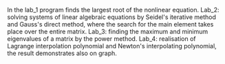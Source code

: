 In the lab_1 program finds the largest root of the nonlinear equation.
Lab_2: solving systems of linear algebraic equations by Seidel's iterative method and Gauss's direct method, 
where the search for the main element takes place over the entire matrix.
Lab_3: finding the maximum and minimum eigenvalues of a matrix by the power method.
Lab_4: realisation of Lagrange interpolation polynomial and Newton's interpolating polynomial, the result demonstrates also on graph.
